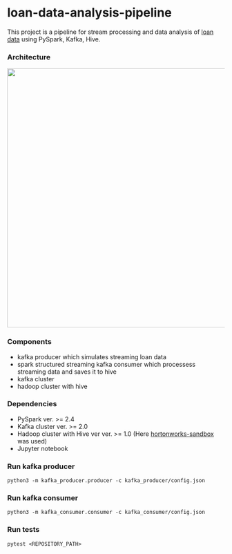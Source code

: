 # loan-data-analysis-pipeline

This project is a pipeline for stream processing and data analysis of [loan data](https://www.kaggle.com/wendykan/lending-club-loan-data) using PySpark, Kafka, Hive.


### Architecture
<img src="https://github.com/PiotrSobczak/loan-data-analysis-pipeline/blob/master/assets/architecture.png" width="600"></img>

### Components
- kafka producer which simulates streaming loan data
- spark structured streaming kafka consumer which processess streaming data and saves it to hive
- kafka cluster
- hadoop cluster with hive

### Dependencies
- PySpark ver. >= 2.4
- Kafka cluster ver. >= 2.0
- Hadoop cluster with Hive ver ver. >= 1.0 (Here [hortonworks-sandbox](https://github.com/PiotrSobczak/hortonworks-sandbox-plus) was used)
- Jupyter notebook


### Run kafka producer
```
python3 -m kafka_producer.producer -c kafka_producer/config.json
```

### Run kafka consumer
```
python3 -m kafka_consumer.consumer -c kafka_consumer/config.json
```

### Run tests
```
pytest <REPOSITORY_PATH>
```
